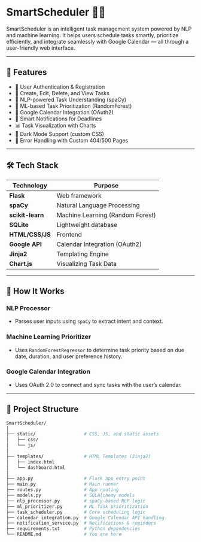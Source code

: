 # SmartScheduler 🧠📅

SmartScheduler is an intelligent task management system powered by NLP and machine learning. It helps users schedule tasks smartly, prioritize efficiently, and integrate seamlessly with Google Calendar — all through a user-friendly web interface.

---

## 🚀 Features

- 🔐 User Authentication & Registration
- 📝 Create, Edit, Delete, and View Tasks
- 🧠 NLP-powered Task Understanding (spaCy)
- 🤖 ML-based Task Prioritization (RandomForest)
- 📅 Google Calendar Integration (OAuth2)
- 🔔 Smart Notifications for Deadlines
- 📊 Task Visualization with Charts
- 🌙 Dark Mode Support (custom CSS)
- 🧪 Error Handling with Custom 404/500 Pages

---

## 🛠️ Tech Stack

| Technology        | Purpose                              |
|------------------|--------------------------------------|
| **Flask**        | Web framework                        |
| **spaCy**        | Natural Language Processing          |
| **scikit-learn** | Machine Learning (Random Forest)     |
| **SQLite**       | Lightweight database                 |
| **HTML/CSS/JS**  | Frontend                             |
| **Google API**   | Calendar Integration (OAuth2)        |
| **Jinja2**       | Templating Engine                    |
| **Chart.js**     | Visualizing Task Data                |

---

## 🧠 How It Works

### NLP Processor
- Parses user inputs using `spaCy` to extract intent and context.

### Machine Learning Prioritizer
- Uses `RandomForestRegressor` to determine task priority based on due date, duration, and user preference history.

### Google Calendar Integration
- Uses OAuth 2.0 to connect and sync tasks with the user’s calendar.

---

## 🔧 Project Structure

```bash
SmartScheduler/
│
├── static/                  # CSS, JS, and static assets
│   ├── css/
│   └── js/
│
├── templates/               # HTML Templates (Jinja2)
│   ├── index.html
│   └── dashboard.html
│
├── app.py                   # Flask app entry point
├── main.py                  # Main runner
├── routes.py                # App routing
├── models.py                # SQLAlchemy models
├── nlp_processor.py         # spaCy-based NLP logic
├── ml_prioritizer.py        # ML Task prioritization
├── task_scheduler.py        # Core scheduling logic
├── calendar_integration.py  # Google Calendar API handling
├── notification_service.py  # Notifications & reminders
├── requirements.txt         # Python dependencies
└── README.md                # You are here
